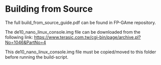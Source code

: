 # Building from Source
The full build_from_source_guide.pdf can be found in FP-GAme repository.

The de10_nano_linux_console.img file can be downloaded from the following link:
https://www.terasic.com.tw/cgi-bin/page/archive.pl?No=1046&PartNo=4

This de10_nano_linux_console.img file must be copied/moved to this folder before running the build-script.
